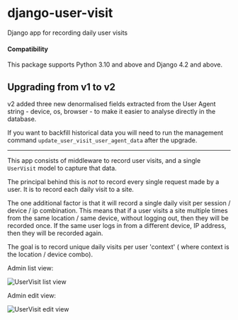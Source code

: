 # django-user-visit

Django app for recording daily user visits

#### Compatibility

This package supports Python 3.10 and above and Django 4.2 and above.

## Upgrading from v1 to v2

v2 added three new denormalised fields extracted from the User Agent string - device, os, browser -
to make it easier to analyse directly in the database.

If you want to backfill historical data you will need to run the management command
`update_user_visit_user_agent_data` after the upgrade.

---

This app consists of middleware to record user visits, and a single `UserVisit` model to capture
that data.

The principal behind this is _not_ to record every single request made by a user. It is to record
each daily visit to a site.

The one additional factor is that it will record a single daily visit per session / device / ip
combination. This means that if a user visits a site multiple times from the same location / same
device, without logging out, then they will be recorded once. If the same user logs in from a
different device, IP address, then they will be recorded again.

The goal is to record unique daily visits per user 'context' ( where context is the location /
device combo).

Admin list view:

![UserVisit list view](assets/screenshot-admin-list-view.png)

Admin edit view:

![UserVisit edit view](assets/screenshot-admin-edit-view.png)
